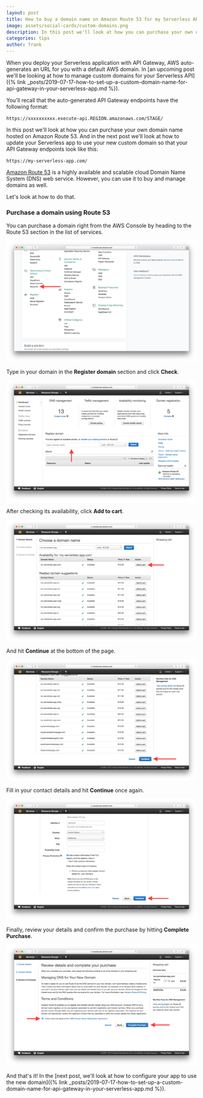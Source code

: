 ```yaml
---
layout: post
title: How to buy a domain name on Amazon Route 53 for my Serverless API
image: assets/social-cards/custom-domains.png
description: In this post we'll look at how you can purchase your own domain name for your Serverless API using Amazon Route 53.
categories: tips
author: frank
---
```


When you deploy your Serverless application with API Gateway, AWS auto-generates an URL for you with a default AWS domain. In [an upcoming post we'll be looking at how to manage custom domains for your Serverless API]({% link _posts/2019-07-17-how-to-set-up-a-custom-domain-name-for-api-gateway-in-your-serverless-app.md %}).

You'll recall that the auto-generated API Gateway endpoints have the following format:

```
https://xxxxxxxxxx.execute-api.REGION.amazonaws.com/STAGE/
```

In this post we'll look at how you can purchase your own domain name hosted on Amazon Route 53. And in the next post we'll look at how to update your Serverless app to use your new custom domain so that your API Gateway endpoints look like this:

```
https://my-serverless-app.com/
```

[Amazon Route 53](https://aws.amazon.com/route53/) is a highly available and scalable cloud Domain Name System (DNS) web service. However, you can use it to buy and manage domains as well.

Let's look at how to do that.

### Purchase a domain using Route 53

You can purchase a domain right from the AWS Console by heading to the Route 53 section in the list of services.

![Select Route 53 in list of AWS services](/assets/blog/how-to-buy-a-domain-name-on-amazon-route-53-for-my-serverless-api/select-route-53-in-list-of-aws-services.png)

Type in your domain in the **Register domain** section and click **Check**.

![Check for domain availability in Route 53](/assets/blog/how-to-buy-a-domain-name-on-amazon-route-53-for-my-serverless-api/check-for-domain-availability-in-route-53.png)

After checking its availability, click **Add to cart**.

![Add new domain to cart in Route 53](/assets/blog/how-to-buy-a-domain-name-on-amazon-route-53-for-my-serverless-api/add-new-domain-to-cart-in-route-53.png)

And hit **Continue** at the bottom of the page.

![Continue add to cart in Route 53](/assets/blog/how-to-buy-a-domain-name-on-amazon-route-53-for-my-serverless-api/continue-add-to-cart-in-route-53.png)

Fill in your contact details and hit **Continue** once again.

![Fill in contact details to purchase Route 53 domain](/assets/blog/how-to-buy-a-domain-name-on-amazon-route-53-for-my-serverless-api/fill-in-contact-details-to-purchase-route-53-domain.png)

Finally, review your details and confirm the purchase by hitting **Complete Purchase**.

![Confirm Route 53 domain purchase](/assets/blog/how-to-buy-a-domain-name-on-amazon-route-53-for-my-serverless-api/confirm-route-53-domain-purchase.png)

And that's it! In the [next post, we'll look at how to configure your app to use the new domain]({% link _posts/2019-07-17-how-to-set-up-a-custom-domain-name-for-api-gateway-in-your-serverless-app.md %}).
